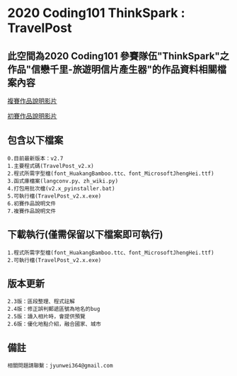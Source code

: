 # 2020 Coding101 ThinkSpark : TravelPost

## 此空間為2020 Coding101 參賽隊伍"ThinkSpark"之作品"信戀千里-旅遊明信片產生器"的作品資料相關檔案內容
[複賽作品說明影片](https://youtu.be/PEfG1GE5CCU)   

[初賽作品說明影片](https://youtu.be/QXuO6e8VBdw)

## 包含以下檔案

```
0.目前最新版本：v2.7
1.主要程式碼(TravelPost_v2.x)
2.程式所需字型檔(font_HuakangBamboo.ttc、font_MicrosoftJhengHei.ttf)
3.函式庫檔案(langconv.py、zh_wiki.py)
4.打包用批次檔(v2.x_pyinstaller.bat)
5.可執行檔(TravelPost_v2.x.exe)
6.初賽作品說明文件
7.複賽作品說明文件
```

## 下載執行(僅需保留以下檔案即可執行)
```
1.程式所需字型檔(font_HuakangBamboo.ttc、font_MicrosoftJhengHei.ttf)
2.可執行檔(TravelPost_v2.x.exe)
```

## 版本更新
```
2.3版：區段整理、程式註解
2.4版：修正誤判郵遞區號為地名的bug
2.5版：讀入相片時，會提供預覽
2.6版：優化地點介紹，融合國家、城市
```

## 備註
```
相關問題請聯繫：jyunwei364@gmail.com
```
